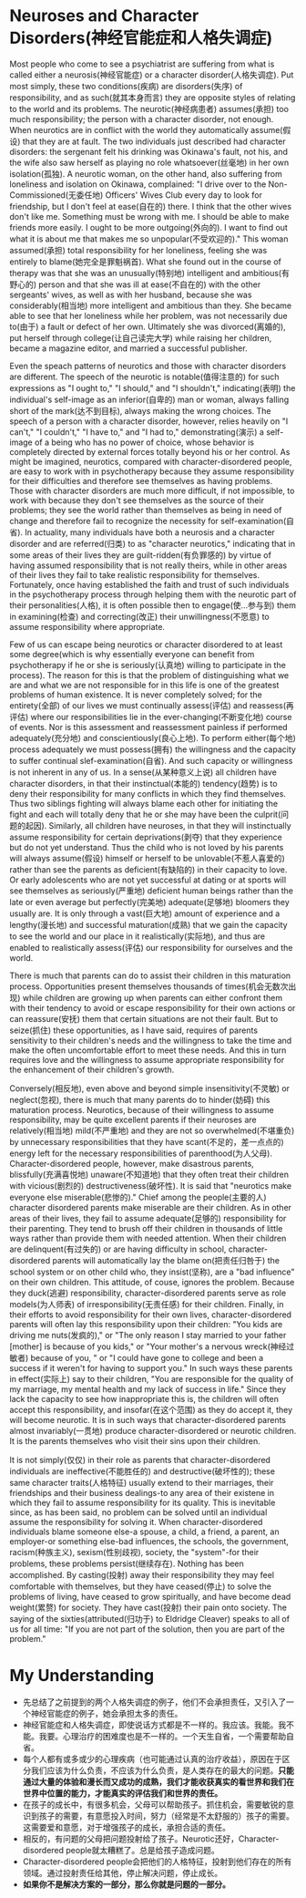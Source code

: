 # Neuroses and Character Disorders(神经官能症和人格失调症)
Most people who come to see a psychiatrist are suffering from what is called either a neurosis(神经官能症) or a character disorder(人格失调症). Put most simply, these two conditions(疾病) are disorders(失序) of responsibility, and as such(就其本身而言) they are opposite styles of relating to the world and its problems. The neurotic(神经病患者) assumes(承担) too much responsibility; the person with a character disorder, not enough. When neurotics are in conflict with the world they automatically assume(假设) that they are at fault. The two individuals just described had character disorders: the sergenant felt his drinking was Okinawa's fault, not his, and the wife also saw herself as playing no role whatsoever(丝毫地) in her own isolation(孤独). A neurotic woman, on the other hand, also suffering from loneliness and isolation on Okinawa, complained: "I drive over to the Non-Commissioned(无委任地) Officers' Wives Club every day to look for friendship, but I don't feel at ease(自在的) there. I think that the other wives don't like me. Something must be wrong with me. I should be able to make friends more easily. I ought to be more outgoing(外向的). I want to find out what it is about me that makes me so unpopular(不受欢迎的)." This woman assumed(承担) total responsibility for her loneliness, feeling she was entirely to blame(她完全是罪魁祸首). What she found out in the course of therapy was that she was an unusually(特别地) intelligent and ambitious(有野心的) person and that she was ill at ease(不自在的) with the other sergeants' wives, as well as with her husband, because she was considerably(相当地) more intelligent and ambitious than they. She became able to see that  her loneliness while her problem, was not necessarily due to(由于) a fault or defect of her own. Ultimately she was divorced(离婚的), put herself through college(让自己读完大学) while raising her children, became a magazine editor, and married a successful publisher.

Even the speach patterns of neurotics and those with character disorders are different. The speech of the neurotic is notable(值得注意的) for such expressions as "I ought to," "I should," and "I shouldn't," indicating(表明) the individual's self-image as an inferior(自卑的) man or woman, always falling short of the mark(达不到目标), always making the wrong choices. The speech of a person with a character disorder, however, relies heavily on "I can't," "I couldn't," "I have to," and "I had to," demonstrating(演示) a self-image of a being who has no power of choice, whose behavior is completely directed by external forces totally beyond his or her control. As might be imagined, neurotics, compared with character-disordered people, are easy to work with in psychotherapy because they assume responsibility for their difficulties and therefore see themselves as having problems. Those with character disorders are much more difficult, if not impossible, to work with because they don't see themselves as the source of their problems; they see the world rather than themselves as being in need of change and therefore fail to recognize the necessity for self-examination(自省). In actuality, many individuals have both a neurosis and a character disorder and are referred(归类) to as "character neurotics," indicating that in some areas of their lives they are guilt-ridden(有负罪感的) by virtue of having assumed responsibility that is not really theirs, while in other areas of their lives they fail to take realistic responsibility for themselves. Fortunately, once having established the faith and trust of such individuals in the psychotherapy process through helping them with the neurotic part of their personalities(人格), it is often possible then to engage(使...参与到) them in examining(检查) and correcting(改正) their unwillingness(不愿意) to assume responsibility where appropriate.

Few of us can escape being neurotics or character disordered to at least some degree(which is why essentially everyone can benefit from psychotherapy if he or she is seriously(认真地) willing to participate in the process). The reason for this is that the problem of distinguishing what we are and what we are not responsible for in this life is one of the greatest problems of human existence. It is never completely solved; for the entirety(全部) of our lives we must continually assess(评估) and reassess(再评估) where our responsibilities lie in the ever-changing(不断变化地) course of events. Nor is this assessment and reassessment painless if performed adequately(充分地) and conscientiously(良心上地). To perform either(每个地) process adequately we must possess(拥有) the willingness and the capacity to suffer continual slef-examination(自省). And such capacity or willingness is not inherent in any of us. In a sense(从某种意义上说) all children have character disorders, in that their instinctual(本能的) tendency(趋势) is to deny their responsibility for many conflicts in which they find themselves. Thus two siblings fighting will always blame each other for initiating the fight and each will totally deny that he or she may have been the culprit(问题的起因). Similarly, all children have neuroses, in that they will instinctually assume responsibility for certain deprivations(剥夺) that they experience but do not yet understand. Thus the child who is not loved by his parents will always assume(假设) himself or herself to be unlovable(不惹人喜爱的) rather than see the parents as deficient(有缺陷的) in their capacity to love. Or early adolescents who are not yet successful at dating or at sports will see themselves as seriously(严重地) deficient human beings rather than the late or even average but perfectly(完美地) adequate(足够地) bloomers they usually are. It is only through a vast(巨大地) amount of experience and a lengthy(漫长地) and successful maturation(成熟) that we gain the capacity to see the world and our place in it realistically(实际地), and thus are enabled to realistically assess(评估) our responsibility for ourselves and the world.

There is much that parents can do to assist their children in this maturation process. Opportunities present themselves thousands of times(机会无数次出现) while children are growing up when parents can either confront them with their tendency to avoid or escape responsibility for their own actions or can reassure(安抚) them that certain situations are not their fault. But to seize(抓住) these opportunities, as I have said, requires of parents sensitivity to their children's needs and the willingness to take the time and make the often uncomfortable effort to meet these needs. And this in turn requires love and the willingness to assume appropriate responsibility for the enhancement of their children's growth.

Conversely(相反地), even above and beyond simple insensitivity(不灵敏) or neglect(忽视), there is much that many parents do to hinder(妨碍) this maturation process. Neurotics, because of their willingness to assume responsibility, may be quite excellent parents if their neuroses are relatively(相当地) mild(不严重地) and they are not so overwhelmed(不堪重负) by unnecessary responsibilities that they have scant(不足的，差一点点的) energy left for the necessary responsibilities of parenthood(为人父母). Character-disordered people, however, make disastrous parents, blissfully(充满喜悦地) unaware(不知道地) that they often treat their children with vicious(剧烈的) destructiveness(破坏性). It is said that "neurotics make everyone else miserable(悲惨的)." Chief among the people(主要的人) character disordered parents make miserable are their children. As in other areas of their lives, they fail to assume adequate(足够的) responsibility for their parenting. They tend to brush off their children in thousands of little ways rather than provide them with needed attention. When their children are delinquent(有过失的) or are having difficulty in school, character-disordered parents will automatically lay the blame on(把责任归咎于) the school system or on other child who, they insist(坚称), are a "bad influence" on their own children. This attitude, of couse, ignores the problem. Because they duck(逃避) responsibility, character-disordered parents serve as role models(为人师表) of irresponsibility(无责任感) for their children. Finally, in their efforts to avoid responsibility for their own lives, character-disordered parents will often lay this responsibility upon their children: "You kids are driving me nuts(发疯的)," or "The only reason I stay married to your father [mother] is because of you kids," or "Your mother's a nervous wreck(神经过敏者) because of you, " or "I could have gone to college and been a success if it weren't for having to support you." In such ways these parents in effect(实际上) say to their children, "You are responsible for the quality of my marriage, my mental health and my lack of success in life." Since they lack the capacity to see how inappropriate this is, the children will often accept this responsibility, and insofar(在这个范围) as they do accept it, they will become neurotic. It is in such ways that character-disordered parents almost invariably(一贯地) produce character-disordered or neurotic children. It is the parents themselves who visit their sins upon their children.

It is not simply(仅仅) in their role as parents that character-disordered individuals are ineffective(不能胜任的) and destructive(破坏性的); these same character traits(人格特征) usually extend to their marriages, their friendships and their business dealings-to any area of their existene in which they fail to assume responsibility for its quality. This is inevitable since, as has been said, no problem can be solved until an individual assume the responsibility for solving it. When character-disordered individuals blame someone else-a spouse, a child, a friend, a parent, an employer-or something else-bad influences, the schools, the government, racism(种族主义), sexism(性别歧视), society, the "system"-for their problems, these problems persist(继续存在). Nothing has been accomplished. By casting(投射) away their responsibility they may feel comfortable with themselves, but they have ceased(停止) to solve the problems of living, have ceased to grow spiritually, and have become dead weight(累赘) for society. They have cast(投射) their pain onto society. The saying of the sixties(attributed(归功于) to Eldridge Cleaver) speaks to all of us for all time: "If you are not part of the solution, then you are part of the problem."
# My Understanding
- 先总结了之前提到的两个人格失调症的例子，他们不会承担责任，又引入了一个神经官能症的例子，她会承担太多的责任。
- 神经官能症和人格失调症，即使说话方式都是不一样的。我应该。我能。我不能。我要。心理治疗的困难度也是不一样的。一个天生自省，一个需要帮助自省。
- 每个人都有或多或少的心理疾病（也可能通过认真的治疗收益），原因在于区分我们应该为什么负责，不应该为什么负责，是人类存在的最大的问题。**只能通过大量的体验和漫长而又成功的成熟，我们才能收获真实的看世界和我们在世界中位置的能力，才能真实的评估我们和世界的责任。**
- 在孩子的成长中，有很多机会，父母可以帮助孩子。抓住机会，需要敏锐的意识到孩子的需要，有意愿投入时间，努力（经常是不太舒服的）孩子的需要。这需要爱和意愿，对于增强孩子的成长，承担合适的责任。
- 相反的，有问题的父母把问题投射给了孩子。Neurotic还好，Character-disordered people就太糟糕了。总是给孩子造成问题。
- Character-disordered people会把他们的人格特征，投射到他们存在的所有领域。通过投射责任给其他，停止解决问题，停止成长。
- **如果你不是解决方案的一部分，那么你就是问题的一部分。**

